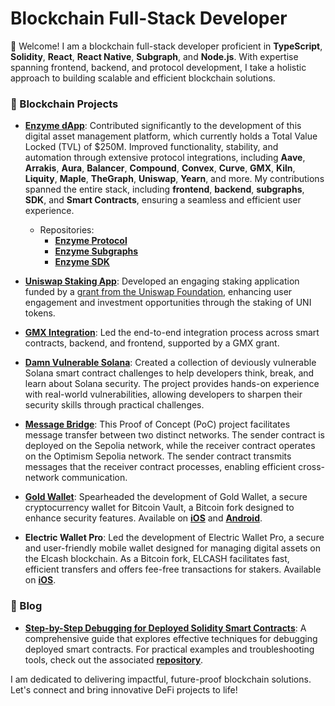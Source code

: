 # Blockchain Full-Stack Developer

👋 Welcome! I am a blockchain full-stack developer proficient in **TypeScript**, **Solidity**, **React**, **React Native**, **Subgraph**, and **Node.js**. With expertise spanning frontend, backend, and protocol development, I take a holistic approach to building scalable and efficient blockchain solutions.

### 🔹 Blockchain Projects

- **[Enzyme dApp](https://app.enzyme.finance)**: Contributed significantly to the development of this digital asset management platform, which currently holds a Total Value Locked (TVL) of $250M. Improved functionality, stability, and automation through extensive protocol integrations, including **Aave**, **Arrakis**, **Aura**, **Balancer**, **Compound**, **Convex**, **Curve**, **GMX**, **Kiln**, **Liquity**, **Maple**, **TheGraph**, **Uniswap**, **Yearn**, and more. My contributions spanned the entire stack, including **frontend**, **backend**, **subgraphs**, **SDK**, and **Smart Contracts**, ensuring a seamless and efficient user experience.
  - Repositories:
    - **[Enzyme Protocol](https://github.com/enzymefinance/protocol)**
    - **[Enzyme Subgraphs](https://github.com/enzymefinance/subgraphs)**
    - **[Enzyme SDK](https://github.com/enzymefinance/sdk)**

- **[Uniswap Staking App](https://github.com/avantgardefinance/UniStaking)**: Developed an engaging staking application funded by a [grant from the Uniswap Foundation](https://gov.uniswap.org/t/temperature-check-activate-uniswap-protocol-governance/22936#appendix-e-front-end-access-9), enhancing user engagement and investment opportunities through the staking of UNI tokens.

- **[GMX Integration](https://gov.gmx.io/t/open-grant-application-gmx-enzyme/3582)**: Led the end-to-end integration process across smart contracts, backend, and frontend, supported by a GMX grant.

- **[Damn Vulnerable Solana](https://github.com/KedziaPawel/damn-vulnerable-solana)**: Created a collection of deviously vulnerable Solana smart contract challenges to help developers think, break, and learn about Solana security. The project provides hands-on experience with real-world vulnerabilities, allowing developers to sharpen their security skills through practical challenges.  

- **[Message Bridge](https://github.com/KedziaPawel/message-bridge)**: This Proof of Concept (PoC) project facilitates message transfer between two distinct networks. The sender contract is deployed on the Sepolia network, while the receiver contract operates on the Optimism Sepolia network. The sender contract transmits messages that the receiver contract processes, enabling efficient cross-network communication.

- **[Gold Wallet](https://github.com/bitcoinvault/GoldWallet)**: Spearheaded the development of Gold Wallet, a secure cryptocurrency wallet for Bitcoin Vault, a Bitcoin fork designed to enhance security features. Available on **[iOS](https://apps.apple.com/pl/app/goldwallet-for-btcv/id1515116464?l=pl)** and **[Android](https://play.google.com/store/apps/details?id=io.goldwallet.wallet&hl=pl&gl=US)**.

- **Electric Wallet Pro**: Led the development of Electric Wallet Pro, a secure and user-friendly mobile wallet designed for managing digital assets on the Elcash blockchain. As a Bitcoin fork, ELCASH facilitates fast, efficient transfers and offers fee-free transactions for stakers. Available on **[iOS](https://apps.apple.com/sa/app/electric-wallet-pro/id1559523681)**.

### 🔹 Blog
- **[Step-by-Step Debugging for Deployed Solidity Smart Contracts](https://paulked.com/step-by-step-debugging-for-deployed-solidity-smart-contracts)**: A comprehensive guide that explores effective techniques for debugging deployed smart contracts. For practical examples and troubleshooting tools, check out the associated **[repository](https://github.com/KedziaPawel/debug-deployed-smart-contract)**.

I am dedicated to delivering impactful, future-proof blockchain solutions. Let's connect and bring innovative DeFi projects to life!
